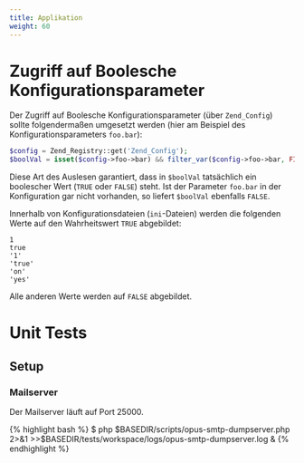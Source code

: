 ```yaml
---
title: Applikation
weight: 60
---
```


# Zugriff auf Boolesche Konfigurationsparameter

Der Zugriff auf Boolesche Konfigurationsparameter (über `Zend_Config`) sollte
folgendermaßen umgesetzt werden (hier am Beispiel des Konfigurationsparameters
`foo.bar`):

```php
$config = Zend_Registry::get('Zend_Config');
$boolVal = isset($config->foo->bar) && filter_var($config->foo->bar, FILTER_VALIDATE_BOOLEAN);
```

Diese Art des Auslesen garantiert, dass in `$boolVal` tatsächlich ein boolescher
Wert (`TRUE` oder `FALSE`) steht. Ist der Parameter `foo.bar` in der Konfiguration
gar nicht vorhanden, so liefert `$boolVal` ebenfalls `FALSE`.

Innerhalb von Konfigurationsdateien (`ini`-Dateien) werden die folgenden Werte
auf den Wahrheitswert `TRUE` abgebildet:

```
1
true
'1'
'true'
'on'
'yes'
```

Alle anderen Werte werden auf `FALSE` abgebildet.


# Unit Tests

## Setup

### Mailserver

Der Mailserver läuft auf Port 25000.

{% highlight bash %}
$ php $BASEDIR/scripts/opus-smtp-dumpserver.php 2>&1 >>$BASEDIR/tests/workspace/logs/opus-smtp-dumpserver.log &
{% endhighlight %}
